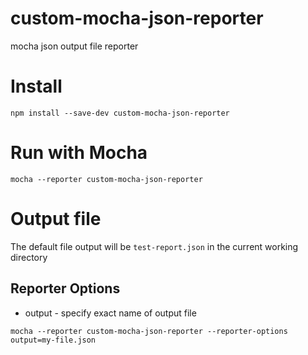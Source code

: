 # custom-mocha-json-reporter

mocha json output file reporter

# Install

```
npm install --save-dev custom-mocha-json-reporter
```

# Run with Mocha

```
mocha --reporter custom-mocha-json-reporter
```

# Output file

The default file output will be `test-report.json` in the current working directory

## Reporter Options

- output - specify exact name of output file

```
mocha --reporter custom-mocha-json-reporter --reporter-options output=my-file.json
```
